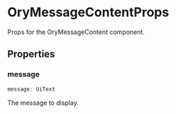 # OryMessageContentProps

Props for the OryMessageContent component.

## Properties

### message

```ts
message: UiText
```

The message to display.
